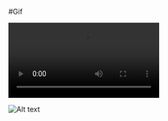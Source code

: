#Gif
<a href="https://imgur.com/a/qQuv5nT"><img scr="https://imgur.com/a/qQuv5nT"/></a>

![Alt text](https://i.imgur.com/qb8a5dH.mp4)



![Alt text](https://github.com/Muids/Simulating-The-Spread-ofInfectious-Disease-in-Ireland/blob/main/start%20Dublin.gif)

